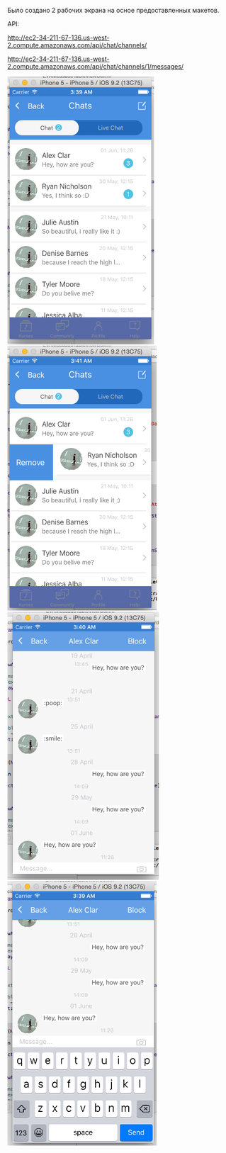 Было создано 2 рабочих экрана на осное предоставленных макетов.

API:

http://ec2-34-211-67-136.us-west-2.compute.amazonaws.com/api/chat/channels/

http://ec2-34-211-67-136.us-west-2.compute.amazonaws.com/api/chat/channels/1/messages/

![alt text](https://github.com/Vokalhe/TestProjectSocialNetwork/blob/master/screenshots/0.png)
![alt text](https://github.com/Vokalhe/TestProjectSocialNetwork/blob/master/screenshots/1.png)
![alt text](https://github.com/Vokalhe/TestProjectSocialNetwork/blob/master/screenshots/2.png)
![alt text](https://github.com/Vokalhe/TestProjectSocialNetwork/blob/master/screenshots/3.png)
